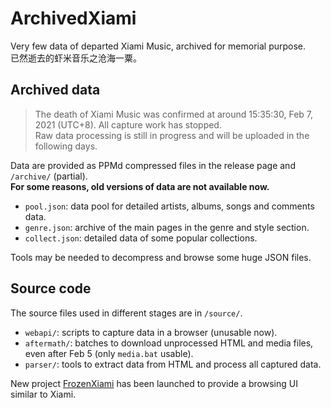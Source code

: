 # ArchivedXiami

Very few data of departed Xiami Music, archived for memorial purpose.  
已然逝去的虾米音乐之沧海一粟。

## Archived data

> The death of Xiami Music was confirmed at around 15:35:30, Feb 7, 2021 (UTC+8). All capture work has stopped.  
> Raw data processing is still in progress and will be uploaded in the following days.

Data are provided as PPMd compressed files in the release page and `/archive/` (partial).  
**For some reasons, old versions of data are not available now.**

* `pool.json`: data pool for detailed artists, albums, songs and comments data.
* `genre.json`: archive of the main pages in the genre and style section.
* `collect.json`: detailed data of some popular collections.

Tools may be needed to decompress and browse some huge JSON files.

## Source code

The source files used in different stages are in `/source/`.

* `webapi/`: scripts to capture data in a browser (unusable now).
* `aftermath/`: batches to download unprocessed HTML and media files, even after Feb 5 (only `media.bat` usable).
* `parser/`: tools to extract data from HTML and process all captured data.

New project [FrozenXiami](https://github.com/WRtux/FrozenXiami) has been launched to provide a browsing UI similar to Xiami.
